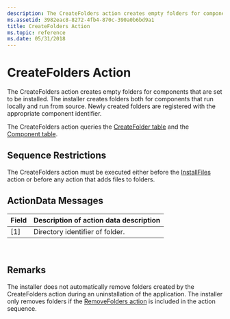 ```yaml
---
description: The CreateFolders action creates empty folders for components that are set to be installed.
ms.assetid: 3982eac8-8272-4fb4-870c-390a0b6bd9a1
title: CreateFolders Action
ms.topic: reference
ms.date: 05/31/2018
---
```


# CreateFolders Action

The CreateFolders action creates empty folders for components that are set to be installed. The installer creates folders both for components that run locally and run from source. Newly created folders are registered with the appropriate component identifier.

The CreateFolders action queries the [CreateFolder table](createfolder-table.md) and the [Component table](component-table.md).

## Sequence Restrictions

The CreateFolders action must be executed either before the [InstallFiles](installfiles-action.md) action or before any action that adds files to folders.

## ActionData Messages



| Field | Description of action data description |
|-------|----------------------------------------|
| \[1\] | Directory identifier of folder.        |



 

## Remarks

The installer does not automatically remove folders created by the CreateFolders action during an uninstallation of the application. The installer only removes folders if the [RemoveFolders action](removefolders-action.md) is included in the action sequence.

 

 



